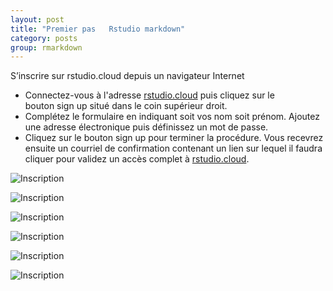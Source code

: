 ```yaml
---
layout: post
title: "Premier pas   Rstudio markdown"
category: posts
group: rmarkdown
---
```



S’inscrire sur rstudio.cloud depuis un navigateur Internet 
* Connectez-vous à l'adresse [rstudio.cloud](http://rstudio.cloud) puis cliquez sur le bouton sign up situé dans le coin supérieur droit.
* Complétez le formulaire en indiquant soit vos nom soit prénom. Ajoutez une adresse électronique puis définissez un mot de passe.
* Cliquez sur le bouton sign up pour terminer la procédure. Vous recevrez ensuite un courriel de confirmation contenant un lien sur lequel il faudra cliquer pour validez un accès complet à [rstudio.cloud](http://rstudio.cloud).

![Inscription](https://pwer21c.github.io/images/rmarkdown1/001.png)

![Inscription](https://pwer21c.github.io/images/rmarkdown1/002.png)

![Inscription](https://pwer21c.github.io/images/rmarkdown1/003.png)

![Inscription](https://pwer21c.github.io/images/rmarkdown1/004.png)

![Inscription](https://pwer21c.github.io/images/rmarkdown1/005.png)

![Inscription](https://pwer21c.github.io/images/rmarkdown1/006.png)
